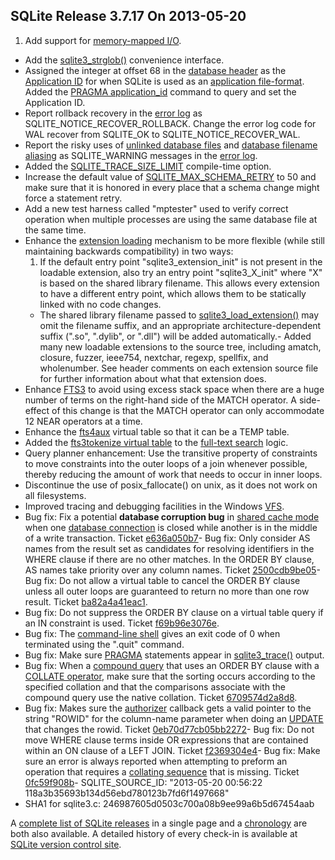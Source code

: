 ## SQLite Release 3\.7\.17 On 2013\-05\-20

1. Add support for [memory\-mapped I/O](../mmap.html).
- Add the [sqlite3\_strglob()](../c3ref/strglob.html) convenience interface.
- Assigned the integer at offset 68 in the [database header](../fileformat2.html#database_header) as the
 [Application ID](../fileformat2.html#appid) for when SQLite is used as an [application file\-format](../appfileformat.html).
 Added the [PRAGMA application\_id](../pragma.html#pragma_application_id) command to query and set the Application ID.
- Report rollback recovery in the [error log](../errlog.html) as SQLITE\_NOTICE\_RECOVER\_ROLLBACK.
 Change the error log code for WAL recover from
 SQLITE\_OK to SQLITE\_NOTICE\_RECOVER\_WAL.
- Report the risky uses of [unlinked database files](../howtocorrupt.html#unlink) and
 [database filename aliasing](../howtocorrupt.html#alias) as SQLITE\_WARNING messages in the [error log](../errlog.html).
- Added the [SQLITE\_TRACE\_SIZE\_LIMIT](../compile.html#trace_size_limit) compile\-time option.
- Increase the default value of [SQLITE\_MAX\_SCHEMA\_RETRY](../compile.html#max_schema_retry) to 50 and make sure
 that it is honored in every place that a schema change might force a statement
 retry.
- Add a new test harness called "mptester" used to verify correct operation
 when multiple processes are using the same database file at the same time.
- Enhance the [extension loading](../loadext.html) mechanism to be more flexible (while
 still maintaining backwards compatibility) in two ways:
	1. If the default entry point "sqlite3\_extension\_init" is not present in
	 the loadable extension, also try an entry point "sqlite3\_X\_init" where
	 "X" is based on the shared library filename. This allows every extension
	 to have a different entry point, which allows them to be statically linked
	 with no code changes.
	 - The shared library filename passed to [sqlite3\_load\_extension()](../c3ref/load_extension.html) may
	 omit the filename suffix, and an appropriate architecture\-dependent
	 suffix (".so", ".dylib", or ".dll") will be added automatically.- Added many new loadable extensions to the source tree, including
 amatch, closure, fuzzer, ieee754, nextchar, regexp, spellfix,
 and wholenumber. See header comments on each extension source file
 for further information about what that extension does.
- Enhance [FTS3](../fts3.html) to avoid using excess stack space when there are a huge
 number of terms on the right\-hand side of the MATCH operator. A side\-effect
 of this change is that the MATCH operator can only accommodate 12 NEAR
 operators at a time.
- Enhance the [fts4aux](../fts3.html#fts4aux) virtual table so that it can be a TEMP table.
- Added the [fts3tokenize virtual table](../fts3.html#fts3tok) to the [full\-text search](../fts3.html) logic.
- Query planner enhancement: Use the transitive property of constraints
 to move constraints into the outer loops of a join whenever possible,
 thereby reducing the amount of work that needs to occur in inner loops.
- Discontinue the use of posix\_fallocate() on unix, as it does not work on all
 filesystems.
- Improved tracing and debugging facilities in the Windows [VFS](../vfs.html).
- Bug fix: Fix a potential **database corruption bug**
 in [shared cache mode](../sharedcache.html) when one
 [database connection](../c3ref/sqlite3.html) is closed while another is in the middle of a write
 transaction.
 Ticket [e636a050b7](https://www.sqlite.org/src/info/e636a050b7)- Bug fix:
 Only consider AS names from the result set as candidates for resolving
 identifiers in the WHERE clause if there are no other matches. In the
 ORDER BY clause, AS names take priority over any column names.
 Ticket [2500cdb9be05](https://www.sqlite.org/src/info/2500cdb9be05)- Bug fix: Do not allow a virtual table to cancel the ORDER BY clause unless
 all outer loops are guaranteed to return no more than one row result.
 Ticket [ba82a4a41eac1](https://www.sqlite.org/src/info/ba82a4a41eac1).
- Bug fix: Do not suppress the ORDER BY clause on a virtual table query if
 an IN constraint is used.
 Ticket [f69b96e3076e](https://www.sqlite.org/src/info/f69b96e3076e).
- Bug fix: The [command\-line shell](../cli.html) gives an exit code of 0 when terminated
 using the ".quit" command.
- Bug fix: Make sure [PRAGMA](../pragma.html#syntax) statements appear in [sqlite3\_trace()](../c3ref/profile.html) output.
- Bug fix: When a [compound query](../lang_select.html#compound) that uses an ORDER BY clause
 with a [COLLATE operator](../lang_expr.html#collateop), make sure that the sorting occurs
 according to the specified collation and that the comparisons associate with
 the compound query use the native collation. Ticket
 [6709574d2a8d8](https://www.sqlite.org/src/info/6709574d2a8d8).
- Bug fix: Makes sure the [authorizer](../c3ref/set_authorizer.html) callback gets
 a valid pointer to the string "ROWID" for the column\-name parameter when
 doing an [UPDATE](../lang_update.html) that changes the rowid. Ticket
 [0eb70d77cb05bb2272](https://www.sqlite.org/src/info/0eb70d77cb05bb2272)- Bug fix: Do not move WHERE clause terms inside OR expressions that are
 contained within an ON clause of a LEFT JOIN. Ticket
 [f2369304e4](https://www.sqlite.org/src/info/f2369304e4)- Bug fix: Make sure an error is always reported when attempting to preform
 an operation that requires a [collating sequence](../datatype3.html#collation) that is missing.
 Ticket [0fc59f908b](https://www.sqlite.org/src/info/0fc59f908b)- SQLITE\_SOURCE\_ID:
 "2013\-05\-20 00:56:22 118a3b35693b134d56ebd780123b7fd6f1497668"
- SHA1 for sqlite3\.c: 246987605d0503c700a08b9ee99a6b5d67454aab



A [complete list of SQLite releases](../changes.html)
 in a single page and a [chronology](../chronology.html) are both also available.
 A detailed history of every
 check\-in is available at
 [SQLite version control site](https://www.sqlite.org/src/timeline).


